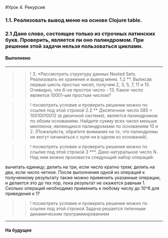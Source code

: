 #Урок 4. Рекурсия

### 1.1. Реализовать вывод меню на основе Clojure table.

### 2.1 Дано слово, состоящее только из строчных латинских букв. Проверить, является ли оно палиндромом. При решении этой задачи нельзя пользоваться циклами.

#### Выполнено
---------------------------------------------------------------------------------------------------------------
>> ! 3. *Рассмотреть структуру данных Nested Sets. Реализовать ее хранение и вывод меню.
1.2 **. Выписав первые шесть простых чисел, получим 2, 3, 5, 7, 11 и 13. Очевидно, что 6-ое простое число - 13.
Какое число является 10001-ым простым числом?

>> ! посмотреть условие и проверить решение можно по ссылке под этой строкой
2.2 ** Десятичное число 585 = 10010010012 (в двоичной системе), является палиндромом по обоим основаниям.
Найдите сумму всех чисел меньше миллиона, являющихся палиндромами по основаниям 10 и 2.
(Пожалуйста, обратите внимание на то, что палиндромы не могут начинаться с нуля ни в одном из оснований).

>> ! посмотреть условие и проверить решение можно по ссылке под этой строкой
3 ***. Дано натуральное число N. Над ним можно произвести следующий набор операций:

вычитать единицу;
делить на три, если число кратно трем;
делить на два, если число четное.
После выполнения одной из операций к полученному результату также можно применить указанные операции, и делается это до тех пор, пока результат не окажется равным 1.
Сколько операций необходимо применить к любому числу до 10^6 для приведения к 1?

>> ! посмотреть условие и проверить решение можно по ссылке под этой строкой
Задача решается типичным динамическим программированием
---------------------------------------------------------------------------------------------------------------
#### На будущее
